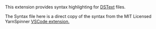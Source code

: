 This extension provides syntax highlighting for [DSText](https://github.com/digiwombat/DSTextImporter) files.

The Syntax file here is a direct copy of the syntax from the MIT Licensed YarnSpinner [VSCode extension.](https://github.com/YarnSpinnerTool/VSCodeExtension)

